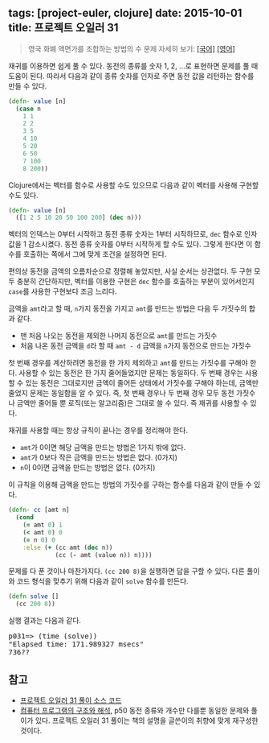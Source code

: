 tags: [project-euler, clojure]
date: 2015-10-01
title: 프로젝트 오일러 31
---
> 영국 화폐 액면가를 조합하는 방법의 수
> 문제 자세히 보기: [[국어]](http://euler.synap.co.kr/prob_detail.php?id=31) [[영어]](https://projecteuler.net/problem=31)

재귀를 이용하면 쉽게 풀 수 있다. 동전의 종류를 숫자 1, 2, ...로 표현하면 문제를 풀 때 도움이 된다. 따라서 다음과 같이 종류 숫자를 인자로 주면 동전 값을 리턴하는 함수를 만들 수 있다.<!--more-->

```clojure
(defn- value [n]
  (case n
    1 1
    2 2
    3 5
    4 10
    5 20
    6 50
    7 100
    8 200))
```

Clojure에서는 벡터를 함수로 사용할 수도 있으므로 다음과 같이 벡터를 사용해 구현할 수도 있다.

```clojure
(defn- value [n]
  ([1 2 5 10 20 50 100 200] (dec n)))
```

벡터의 인덱스는 0부터 시작하고 동전 종류 숫자는 1부터 시작하므로, `dec` 함수로 인자 값을 1 감소시켰다. 동전 종류 숫자를 0부터 시작하게 할 수도 있다. 그렇게 한다면 이 함수를 호출하는 쪽에서 그에 맞게 조건을 설정하면 된다.

편의상 동전을 금액의 오름차순으로 정렬해 놓았지만, 사실 순서는 상관없다. 두 구현 모두 충분히 간단하지만, 벡터를 이용한 구현은 `dec` 함수를 호출하는 부분이 있어서인지 `case`를 사용한 구현보다 조금 느리다.

금액을 `amt`라고 할 때, `n`가지 동전을 가지고 `amt`를 만드는 방법은 다음 두 가짓수의 합과 같다.

* 맨 처음 나오는 동전을 제외한 나머지 동전으로 `amt`를 만드는 가짓수
* 처음 나온 동전 금액을 `d`라 할 때 `amt - d` 금액을 `n`가지 동전으로 만드는 가짓수

첫 번째 경우를 계산하려면 동전을 한 가지 제외하고 `amt`를 만드는 가짓수를 구해야 한다. 사용할 수 있는 동전은 한 가지 줄어들었지만 문제는 동일하다. 두 번째 경우는 사용할 수 있는 동전은 그대로지만 금액이 줄어든 상태에서 가짓수를 구해야 하는데, 금액만 줄었지 문제는 동일함을 알 수 있다. 즉, 첫 번째 경우나 두 번째 경우 모두 동전 가짓수나 금액만 줄어들 뿐 로직(또는 알고리즘)은 그대로 쓸 수 있다. 즉 재귀를 사용할 수 있다.

재귀를 사용할 때는 항상 규칙이 끝나는 경우를 정리해야 한다.

* `amt`가 0이면 해당 금액을 만드는 방법은 1가지 밖에 없다.
* `amt`가 0보다 작은 금액을 만드는 방법은 없다. (0가지)
* `n`이 0이면 금액을 만드는 방법은 없다. (0가지)

이 규칙을 이용해 금액을 만드는 방법의 가짓수를 구하는 함수를 다음과 같이 만들 수 있다.

```clojure
(defn- cc [amt n]
  (cond
    (= amt 0) 1
    (< amt 0) 0
    (= n 0) 0
    :else (+ (cc amt (dec n))
             (cc (- amt (value n)) n))))
```

문제를 다 푼 것이나 마찬가지다. `(cc 200 8)`을 실행하면 답을 구할 수 있다. 다른 풀이와 코드 형식을 맞추기 위해 다음과 같이 `solve` 함수를 만든다.

```clojure
(defn solve []
  (cc 200 8))
```

실행 결과는 다음과 같다.

<pre class="console">p031=> (time (solve))
"Elapsed time: 171.989327 msecs"
736??
</pre>

## 참고
* [프로젝트 오일러 31 풀이 소스 코드](https://github.com/ntalbs/euler/blob/master/src/p031.clj)
* [컴퓨터 프로그램의 구조와 해석](https://books.google.co.kr/books?id=lSHKMAAACAAJ), p50
동전 종류와 개수만 다를뿐 동일한 문제와 풀이가 있다. 프로젝트 오일러 31 풀이는 책의 설명을 글쓴이의 취향에 맞게 재구성한 것이다.
